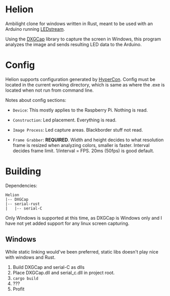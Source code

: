 # Helion
Ambilight clone for windows written in Rust, meant to be used with an Arduino running [LEDstream](https://github.com/adafruit/Adalight/tree/master/Arduino/LEDstream).

Using the [DXGCap](https://github.com/bryal/DXGCap) library to capture the screen in Windows, this program analyzes the image and sends resulting LED data to the Arduino.



# Config
Helion supports configuration generated by [HyperCon](https://github.com/tvdzwan/hyperion/wiki/configuration).
Config must be located in the current working directory, which is same as where the .exe is located when not run from command line.

Notes about config sections:

* `Device`: This mostly applies to the Raspberry Pi. Nothing is read.

* `Construction`: Led placement. Everything is read.

* `Image Process`: Led capture areas. Blackborder stuff not read.

* `Frame Grabber`: **REQUIRED**. Width and height decides to what resolution frame is resized when analyzing colors, smaller is faster. Interval decides frame limit. 1/interval = FPS. 20ms (50fps) is good default.

# Building
Dependencies:
```
Helion
|-- DXGCap
|-- serial-rust
|   |-- serial-C
```

Only Windows is supported at this time, as DXGCap is Windows only and I have not yet added support for any linux screen capturing.

## Windows
While static linking would've been preferred, static libs doesn't play nice with windows and Rust.

1. Build DXGCap and serial-C as dlls
2. Place DXGCap.dll and serial_c.dll in project root.
3. `cargo build`
4. ???
5. Profit
